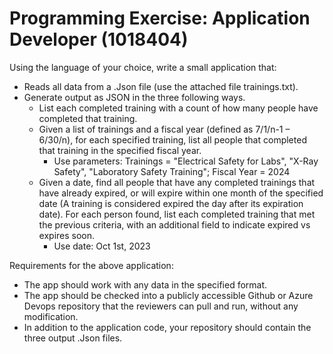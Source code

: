 # Programming Exercise: Application Developer (1018404)

Using the language of your choice, write a small application that:

* Reads all data from a .Json file (use the attached file trainings.txt).
* Generate output as JSON in the three following ways.
	* List each completed training with a count of how many people have completed that training.
	* Given a list of trainings and a fiscal year (defined as 7/1/n-1 – 6/30/n), for each specified training, list all people that completed that training in the specified fiscal year.
		* Use parameters: Trainings = "Electrical Safety for Labs", "X-Ray Safety", "Laboratory Safety Training"; Fiscal Year = 2024
	* Given a date, find all people that have any completed trainings that have already expired, or will expire within one month of the specified date (A training is considered expired the day after its expiration date). For each person found, list each completed training that met the previous criteria, with an additional field to indicate expired vs expires soon.
		* Use date: Oct 1st, 2023

Requirements for the above application:

* The app should work with any data in the specified format.
* The app should be checked into a publicly accessible Github or Azure Devops repository that the reviewers can pull and run, without any modification.
* In addition to the application code, your repository should contain the three output .Json files.
